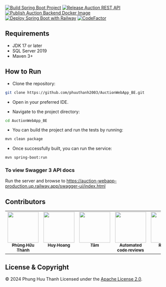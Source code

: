 [![Build Spring Boot Project](https://github.com/phuuthanh2003/AuctionWebApp_BE/actions/workflows/build.yml/badge.svg)](https://github.com/phuuthanh2003/AuctionWebApp_BE/actions/workflows/build.yml)
[![Release Auction REST API](https://github.com/phuuthanh2003/AuctionWebApp_BE/actions/workflows/release.yml/badge.svg)](https://github.com/phuuthanh2003/AuctionWebApp_BE/actions/workflows/release.yml) 
[![Publish Auction Backend Docker Image](https://github.com/phuuthanh2003/AuctionWebApp_BE/actions/workflows/docker-publish.yml/badge.svg)](https://github.com/phuuthanh2003/AuctionWebApp_BE/actions/workflows/docker-publish.yml)
[![Deploy Spring Boot with Railway](https://github.com/phuuthanh2003/AuctionWebApp_BE/actions/workflows/deploy.yml/badge.svg)](https://github.com/phuuthanh2003/AuctionWebApp_BE/actions/workflows/deploy.yml)
[![CodeFactor](https://www.codefactor.io/repository/github/phuuthanh2003/AuctionWebApp_BE/badge)](https://www.codefactor.io/repository/github/phuuthanh2003/AuctionWebApp_BE)
## Requirements

- JDK 17 or later
- SQL Server 2019
- Maven 3+

## How to Run
- Clone the repository: 
```bash
git clone https://github.com/phuuthanh2003/AuctionWebApp_BE.git
```
- Open in your preferred IDE.

- Navigate to the project directory:
```bash
cd AuctionWebApp_BE
```
- You can build the project and run the tests by running:
```bash
mvn clean package
```
- Once successfully built, you can run the service:
```bash
mvn spring-boot:run
```

### To view Swagger 3 API docs

Run the server and browse to https://auction-webapp-production.up.railway.app/swagger-ui/index.html

## Contributors

<!-- ALL-CONTRIBUTORS-LIST:START - Do not remove or modify this section -->
<!-- prettier-ignore-start -->
<!-- markdownlint-disable -->
<table>
  <tbody>
    <tr>
      <td align="center" valign="top" width="20%"><a  href="https://github.com/hardingadonis"><img src="https://avatars.githubusercontent.com/u/102614541?v=4" width="100px;" alt=""/><br /><sub><b>Phùng Hữu Thành</b></sub></a></td>
      <td align="center" valign="top" width="20%"><a href="https://github.com/bakaqc"><img src="https://avatars.githubusercontent.com/u/139938101?v=4" width="100px;" alt=""/><br /><sub><b>Huy Hoang</b></sub></a></td>
      <td align="center" valign="top" width="20%"><a href="https://github.com/htnghia1423"><img src="https://avatars.githubusercontent.com/u/155858724?v=4" width="100px;" alt=""/><br /><sub><b>Tâm</b></sub></a></td>
      <td align="center" valign="top" width="20%"><a href="https://www.codefactor.io"><img src="https://avatars.githubusercontent.com/u/13309880?v=4" width="100px;" alt=""/><br /><sub><b>Automated code reviews</b></sub></a></td>
      <td align="center" valign="top" width="20%"><a href="https://www.codefactor.io"><img src="https://avatars.githubusercontent.com/u/66716858?v=4" width="100px;" alt=""/><br /><sub><b>Railway</b></sub></a></td>
    </tr>
  </tbody>
</table>

## License & Copyright
&copy; 2024 Phung Huu Thanh Licensed under the [Apache License 2.0](https://github.com/phuuthanh2003/AuctionWebApp_BE/blob/main/LICENSE).